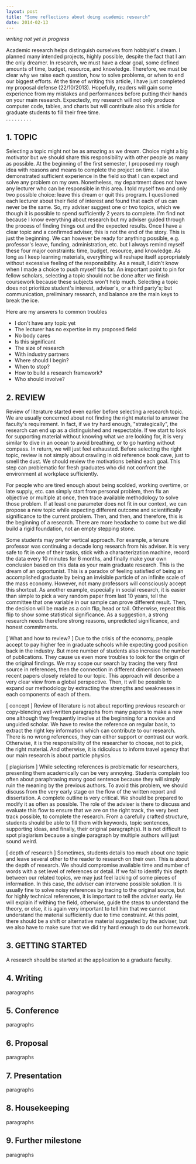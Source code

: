 ```yaml
---
layout: post
title: "Some reflections about doing academic research"
date: 2014-02-13
---
```


*writing not yet in progress*

Academic research helps distinguish ourselves from hobbyist's dream. I planned many intended projects, highly possible, despite the fact that I am the only dreamer. In research, we must have a clear goal, some defined amounts of time, budget, resource, and knowledge. Therefore, we must be clear why we raise each question, how to solve problems, or when to end our biggest efforts. At the time of writing this article, I have just completed my proposal defense (22/10/2013). Hopefully, readers will gain some experience from my mistakes and performances before putting their hands on your main research. Expectedly, my research will not only produce computer code, tables, and charts but will contribute also this article for graduate students to fill their free time.  
. . . . . . . . .

## 1. TOPIC ##

Selecting a topic might not be as amazing as we dream. Choice might a big motivator but we should share this responsibility with other people as many as possible. At the beginning of the first semester, I proposed my rough idea with reasons and means to complete the project on time. I also demonstrated sufficient experience in the field so that I can expect and solve any problem on my own. Nonetheless, my department does not have any lecturer who can be responsible in this area. I told myself two and only two possible choice: leave this dream or quit this program. I questioned each lecturer about their field of interest and found that each of us can never be the same. So, my adviser suggest one or two topics, which we though it is possible to spend sufficiently 2 years to complete. I'm find not because I know everything about research but my adviser guided through the process of finding things out and the expected results. Once I have a clear topic and a confirmed adviser, this is not the end of the story. This is just the beginning. We can however be ready for anything possible, e.g. professor's leave, funding, administration, etc. but I always remind myself these four major constraints: time, budget, resource, and knowledge. As long as I keep learning materials, everything will reshape itself appropriately without excessive feeling of the responsibility. As a result, I didn't know when I made a choice to push myself this far. An important point to pin for fellow scholars, selecting a topic should not be done after we finish coursework because these subjects won't help much. Selecting a topic does not prioritize student's interest, adviser's, or a third party's; but communication, preliminary research, and balance are the main keys to break the ice.

Here are my answers to common troubles

- I don't have any topic yet
- The lecturer has no expertise in my proposed field
- No body cares
- Is this significant
- The size of research
- With industry partners
- Where should I begin?
- When to stop?
- How to build a research framework?
- Who should involve?

## 2. REVIEW ##

Review of literature started even earlier before selecting a research topic. We are usually concerned about not finding the right material to answer the faculty's requirement. In fact, if we try hard enough, "strategically", the research can end up as a distinguished and respectable. If we start to look for supporting material without knowing what we are looking for, it is very similar to dive in an ocean to avoid breathing, or to go hunting without compass. In return, we will just feel exhausted. Before selecting the right topic, review is not simply about crawling in old reference book cave, just to smell the dust. We should review the motivations behind each goal. This step can problematic for fresh graduates who did not confront the environment at workplace sufficiently.

For people who are tired enough about being scolded, working overtime, or late supply, etc. can simply start from personal problem, then fix an objective or multiple at once, then trace available methodology to solve those problem. If at least one parameter does not fit in our context, we can propose a new topic while expecting different outcome and scientifically significance to the current problem. Then, and then, and therefore, this is the beginning of a research. There are more headache to come but we did build a rigid foundation, not an empty stepping stone.

Some students may prefer vertical approach. For example, a tenure professor was continuing a decade long research from his adviser. It is very safe to fit in one of their tasks, stick with a characterization machine, record the data every 10 minutes for 6 months, and finally make your own conclusion based on this data as your main graduate research. This is the dream of an opportunist. This is a paradox of feeling satisfied of being an accomplished graduate by being an invisible particle of an infinite scale of the mass economy. However, not many professors will consciously accept this shortcut. As another example, especially in social research, it is easier than simple to pick a very random paper from last 10 years, tell the committee that one variable in our sample can prove different result. Then, the decision will be made as a coin flip, head or tail. Otherwise, repeat this flip to show some statistical significance. As a suggestion, a strong research needs therefore strong reasons, unpredicted significance, and honest commitments.

[ What and how to review? ] Due to the crisis of the economy, people accept to pay higher fee in graduate schools while expecting good position back in the industry. But more number of students also increase the number of publications. They cause us even more troubles to look for the origin of the original findings. We may scope our search by tracing the very first source in references, then the connection in different dimension between recent papers closely related to our topic. This approach will describe a very clear view from a global perspective. Then, it will be possible to expand our methodology by extracting the strengths and weaknesses in each components of each of them.

[ concept ] Review of literature is not about reporting previous research or copy-blending well-written paragraphs from many papers to make a new one although they frequently involve at the beginning for a novice and unguided scholar. We have to revise the reference on regular basis, to extract the right key information which can contribute to our research. There is no wrong references, they can either support or contrast our work. Otherwise, it is the responsibility of the researcher to choose, not to pick, the right material. And otherwise, it is ridiculous to inform travel agency that our main research is about particle physics.

[ plagiarism ] While selecting references is problematic for researchers, presenting them academically can be very annoying. Students complain too often about paraphrasing many good sentence because they will simply ruin the meaning by the previous authors. To avoid this problem, we should discuss from the very early stage on the flow of the written report and dissertation. A complete outline is very critical. We should be prepared to modify it as often as possible. The role of the adviser is there to discuss and evaluate this flow to ensure that we are on the right track, the very best track possible, to complete the research. From a carefully crafted structure, students should be able to fill them with keywords, topic sentences, supporting ideas, and finally, their original paragraph(s). It is not difficult to spot plagiarism because a single paragraph by multiple authors will just sound weird.

[ depth of research ] Sometimes, students details too much about one topic and leave several other to the reader to research on their own. This is about the depth of research. We should compromise available time and number of words with a set level of references or detail. If we fail to identify this depth between our related topics, we may just feel lacking of some pieces of information. In this case, the adviser can intervene possible solution. It is usually fine to solve noisy references by tracing to the original source, but for highly technical references, it is important to tell the adviser early. He will explain if withing the field, otherwise, guide the steps to understand the theory, or else, it is again very important to tell him that we cannot understand the material sufficiently due to time constraint. At this point, there should be a shift or alternative material suggested by the adviser, but we also have to make sure that we did try hard enough to do our homework.

## 3. GETTING STARTED ##

A research should be started at the application to a graduate faculty.

## 4. Writing ##

paragraphs

## 5. Conference ##

paragraphs

## 6. Proposal ##

paragraphs

## 7. Presentation ##

paragraphs

## 8. Housekeeping ##

paragraphs

## 9. Further milestone ##

paragraphs
